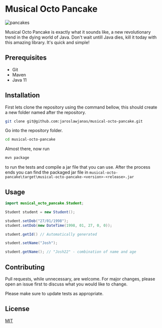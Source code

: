 # Musical Octo Pancake
![pancakes](https://i.imgur.com/2KnUGad.png)

Musical Octo Pancake is exactly what it sounds like, a new revolutionary trend in the dying world of Java. Don't wait untill Java dies, kill it today with this amazing library. It's quick and simple!

## Prerequisites
- Git
- Maven
- Java 11

## Installation

First lets clone the repository using the command bellow, this should create a new folder named after the repository.

```bash
git clone git@github.com:jaroslawjanas/musical-octo-pancake.git
```

Go into the repository folder.

```bash
cd musical-octo-pancake
```

Almost there, now run

```bash
mvn package
```

to run the tests and compile a jar file that you can use. After the process ends you can find the packaged jar file in `musical-octo-pancake\target\musical-octo-pancake-<version>-<release>.jar`

## Usage

```java
import musical_octo_pancake.Student;

Student student = new Student();

student.setDob("27/01/1998");
student.setDob(new DateTime(1998, 01, 27, 0, 0));

student.getId() // Automatically generated

student.setName("Josh");

student.getName(); // "Josh22" - combination of name and age
```

## Contributing
Pull requests, while unnecessary, are welcome. For major changes, please open an issue first to discuss what you would like to change.

Please make sure to update tests as appropriate.

## License
[MIT](https://choosealicense.com/licenses/mit/)
